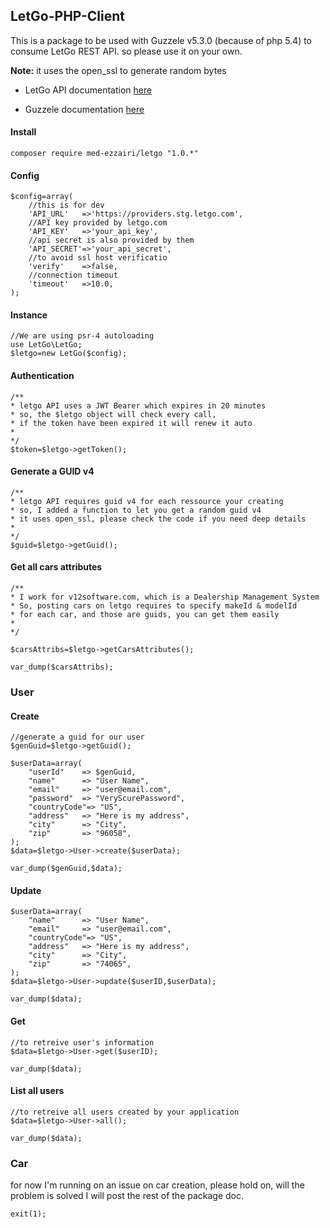 ## LetGo-PHP-Client

This is a package to be used with Guzzele v5.3.0 (because of php 5.4) to consume LetGo REST API. 
so please use it on your own.

**Note:** it uses the open_ssl to generate random bytes

* LetGo API documentation [here](https://hackmd.io/MwEwbAnBYOwCwFoCGYBMSFwBwgKbIDMsBGBAYywAZgAjGYy1XJEIA===)

* Guzzele documentation [here](http://docs.guzzlephp.org/en/5.3/overview.html)

#### Install


```
composer require med-ezzairi/letgo "1.0.*"
```

#### Config

```
$config=array(
	//this is for dev
	'API_URL'	=>'https://providers.stg.letgo.com',
	//API key provided by letgo.com
	'API_KEY'	=>'your_api_key',
	//api secret is also provided by them
	'API_SECRET'=>'your_api_secret',
	//to avoid ssl host verificatio
	'verify'	=>false,
	//connection timeout
	'timeout'	=>10.0,
);
```

#### Instance

```
//We are using psr-4 autoloading
use LetGo\LetGo;
$letgo=new LetGo($config);
```

#### Authentication

```
/**
* letgo API uses a JWT Bearer which expires in 20 minutes
* so, the $letgo object will check every call, 
* if the token have been expired it will renew it auto
* 
*/
$token=$letgo->getToken();
```

#### Generate a GUID v4

```
/**
* letgo API requires guid v4 for each ressource your creating
* so, I added a function to let you get a random guid v4
* it uses open_ssl, please check the code if you need deep details
* 
*/
$guid=$letgo->getGuid();
```

#### Get all cars attributes

```
/**
* I work for v12software.com, which is a Dealership Management System 
* So, posting cars on letgo requires to specify makeId & modelId
* for each car, and those are guids, you can get them easily
* 
*/

$carsAttribs=$letgo->getCarsAttributes();

var_dump($carsAttribs);
```



### User

#### Create

```
//generate a guid for our user
$genGuid=$letgo->getGuid();

$userData=array(
	"userId"	=> $genGuid,
	"name"		=> "User Name",
	"email"		=> "user@email.com",
	"password"	=> "VeryScurePassword",
	"countryCode"=> "US",
	"address"	=> "Here is my address",
	"city"		=> "City",
	"zip"		=> "96058",
);
$data=$letgo->User->create($userData);

var_dump($genGuid,$data);
```

#### Update
```
$userData=array(
	"name"		=> "User Name",
	"email"		=> "user@email.com",
	"countryCode"=> "US",
	"address"	=> "Here is my address",
	"city"		=> "City",
	"zip"		=> "74065",
);
$data=$letgo->User->update($userID,$userData);

var_dump($data);
```

#### Get
```
//to retreive user's information
$data=$letgo->User->get($userID);

var_dump($data);
```

#### List all users
```
//to retreive all users created by your application
$data=$letgo->User->all();

var_dump($data);
```

### Car

for now I'm running on an issue on car creation, please hold on, will the problem is solved I will post the rest of the package doc.

```
exit(1);
```